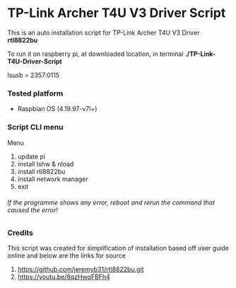 # TP-Link Archer T4U V3 Driver Script
This is an auto installation script for TP-Link Archer T4U V3 Driver **rtl8822bu**

To run it on raspberry pi, at downloaded location, in terminal **./TP-Link-T4U-Driver-Script**

lsusb = 2357:0115

### Tested platform 
* Raspbian OS (4.19.97-v7l+) 


### Script CLI menu

Menu
1. update pi
2. install lshw & nload
3. install rtl8822bu 
4. install network manager
5. exit

###### If the programme shows any error, reboot and rerun the command that caused the error!

### Credits 

This script was created for simplification of installation based off user guide online and below are the links for source
1. https://github.com/jeremyb31/rtl8822bu.git
2. https://youtu.be/8qzHwqFBFh4
